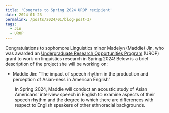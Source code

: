 ```yaml
---
title: 'Congrats to Spring 2024 UROP recipient'
date: 2024-01-23
permalink: /posts/2024/01/blog-post-3/
tags:
  - Jin
  - UROP
---
```


Congratulations to sophomore Linguistics minor Madelyn (Maddie) Jin, who was awarded an <a href="https://www.bu.edu/urop/" target="_blank" rel="noopener noreferrer">Undergraduate Research Opportunities Program</a> (UROP) grant to work on linguistics research in Spring 2024! Below is a brief description of the project she will be working on:
<ul>
 	<li>Maddie Jin: “The impact of speech rhythm in the production and perception of Asian-ness in American English”</li>
</ul>
<p style="padding-left: 30px;">In Spring 2024, Maddie will conduct an acoustic study of Asian Americans' interview speech in English to examine aspects of their speech rhythm and the degree to which there are differences with respect to English speakers of other ethnoracial backgrounds.</p>
